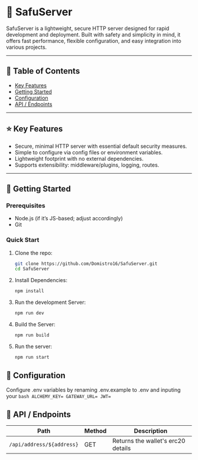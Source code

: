 # 🚀 SafuServer

SafuServer is a lightweight, secure HTTP server designed for rapid development and deployment. Built with safety and simplicity in mind, it offers fast performance, flexible configuration, and easy integration into various projects.

---

## 🧾 Table of Contents

- [Key Features](#key-features)
- [Getting Started](#getting-started)
- [Configuration](#configuration)
- [API / Endpoints](#api--endpoints)

---

## ⭐ Key Features

- Secure, minimal HTTP server with essential default security measures.
- Simple to configure via config files or environment variables.
- Lightweight footprint with no external dependencies.
- Supports extensibility: middleware/plugins, logging, routes.

---

## 🚧 Getting Started

### Prerequisites

- Node.js (if it’s JS-based; adjust accordingly)
- Git

### Quick Start

1. Clone the repo:
   ```bash
   git clone https://github.com/Domistro16/SafuServer.git
   cd SafuServer
   ```
2. Install Dependencies:
   ```bash
   npm install
   ```
3. Run the development Server:
   ```bash
   npm run dev
   ```
4. Build the Server:
   ```bash
   npm run build
   ```
5. Run the server:
   ```bash
   npm run start
   ```

## 🔧 Configuration

Configure .env variables by renaming .env.example to .env and inputing your
`bash
    ALCHEMY_KEY=
    GATEWAY_URL=
    JWT=
    `

## 📡 API / Endpoints

| Path                      | Method | Description                        |
| ------------------------- | ------ | ---------------------------------- |
| `/api/address/${address}` | GET    | Returns the wallet's erc20 details |
